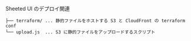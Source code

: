 Sheeted UI のデプロイ関連

```
├── terraform/ ... 静的ファイルをホストする S3 と CloudFront の terraform conf
└── upload.js  ... S3 に静的ファイルをアップロードするスクリプト
```
